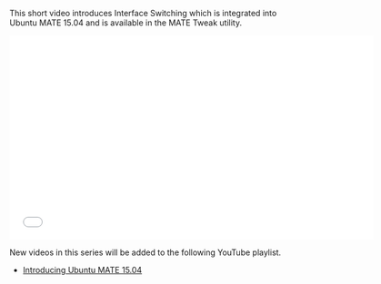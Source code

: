 <!-- 
.. title: Interface switching with Ubuntu MATE 15.04
.. slug: interface-switching-with-ubuntu-mate-vivid-vervet
.. date: 2015-03-10 19:00:00 UTC
.. tags: Ubuntu,MATE,Features,Vivid
.. link: https://www.youtube.com/watch?v=jxFMtOl_DyQ
.. description: 
.. type: text
.. author: Martin Wimpress
-->

This short video introduces Interface Switching which is integrated into Ubuntu MATE 15.04 and is available in the MATE Tweak utility.

<div align="center">
<iframe width="640" height="360" src="//www.youtube.com/embed/jxFMtOl_DyQ?html5=1" frameborder="0" allowfullscreen></iframe>
</div>

New videos in this series will be added to the following YouTube playlist.

  * [Introducing Ubuntu MATE 15.04](//www.youtube.com/playlist?list=PLE6KGGrWCFf0-7sVeKHpddNGUPCYTclBR)
